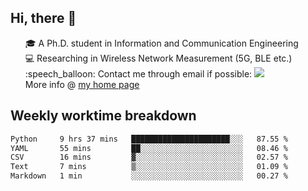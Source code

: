 <h2 > Hi, there 👋 </h3>

<div >
 <ul>
 🎓 A Ph.D. student in Information and Communication Engineering <br>
 💻 Researching in Wireless Network Measurement (5G, BLE etc.)<br>
 :speech_balloon: Contact me through email if possible: <a href="mailto:ethanjia@sjtu.edu.cn"><img src="https://img.shields.io/badge/-ethanjia@sjtu.edu.cn-c14438?style=plastic&logo=Gmail&logoColor=white&link=mailto:mailto:ethanjia@sjtu.edu.cn"></a> <br>
  More info @ <a href="https://haifengjia.github.io">my home page</a>
 </ul>
</div>

<h2 >
Weekly worktime breakdown
</h1>


<!--START_SECTION:waka-->

```txt
Python     9 hrs 37 mins   ██████████████████████░░░   87.55 %
YAML       55 mins         ██░░░░░░░░░░░░░░░░░░░░░░░   08.46 %
CSV        16 mins         ▓░░░░░░░░░░░░░░░░░░░░░░░░   02.57 %
Text       7 mins          ▒░░░░░░░░░░░░░░░░░░░░░░░░   01.09 %
Markdown   1 min           ░░░░░░░░░░░░░░░░░░░░░░░░░   00.27 %
```

<!--END_SECTION:waka-->


